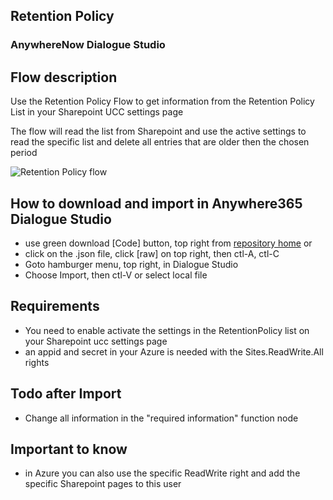 ## Retention Policy
### AnywhereNow Dialogue Studio
## Flow description
Use the Retention Policy Flow to get information from the Retention Policy List in your Sharepoint UCC settings page

The flow will read the list from Sharepoint and use the active settings to read the specific list and delete all entries that are older then the chosen period

![Retention Policy flow]([https://github.com/AnywhereNow/DialogueStudioFlows/blob/master/RetentionPolicy\resources/RetentionPolicy.png](https://github.com/AnywhereNow/DialogueStudioFlows/blob/master/RetentionPolicy/resources/Retentionflow.png))

## How to download and import in Anywhere365 Dialogue Studio
- use green download [Code] button, top right from [repository home](https://github.com/Anywhere365/DialogueStudioFlows) or
- click on the .json file, click [raw] on top right, then ctl-A, ctl-C
- Goto hamburger menu, top right, in Dialogue Studio
- Choose Import, then ctl-V or select local file

## Requirements
- You need to enable activate the settings in the RetentionPolicy list on your Sharepoint ucc settings page
- an appid and secret in your Azure is needed with the Sites.ReadWrite.All rights

## Todo after Import
- Change all information in the "required information" function node


## Important to know 
- in Azure you can also use the specific ReadWrite right and add the specific Sharepoint pages to this user




